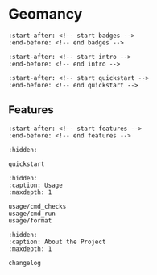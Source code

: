 
# Geomancy

```{include} ../README.md
:start-after: <!-- start badges -->
:end-before: <!-- end badges -->
```
```{include} ../README.md
:start-after: <!-- start intro -->
:end-before: <!-- end intro -->
```

```{include} ../README.md
:start-after: <!-- start quickstart -->
:end-before: <!-- end quickstart -->
```

## Features

```{include} ../README.md
:start-after: <!-- start features -->
:end-before: <!-- end features -->
```

```{toctree}
:hidden:

quickstart
```
```{toctree}
:hidden:
:caption: Usage
:maxdepth: 1

usage/cmd_checks
usage/cmd_run
usage/format
```
```{toctree}
:hidden:
:caption: About the Project
:maxdepth: 1

changelog
```

